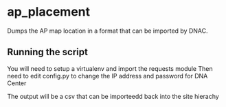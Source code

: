 # ap_placement
Dumps the AP map location in a format that can be imported by DNAC.

## Running the script
You will need to setup a virtualenv and import the requests module
Then need to edit config.py to change the IP address and password for DNA Center

The output will be a csv that can be importeedd back into the site hierachy
